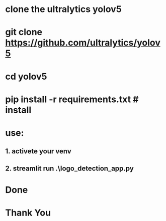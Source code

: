 # clone the ultralytics yolov5
# git clone https://github.com/ultralytics/yolov5
# cd yolov5
# pip install -r requirements.txt  # install
# use: 
## 1. activete your venv
## 2. streamlit run .\logo_detection_app.py
# Done
# Thank You
